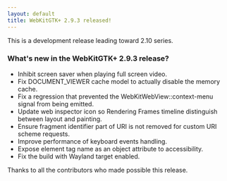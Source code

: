 ```yaml
---
layout: default
title: WebKitGTK+ 2.9.3 released!
---
```


This is a development release leading toward 2.10 series.

### What's new in the WebKitGTK+ 2.9.3 release?

 - Inhibit screen saver when playing full screen video.
 - Fix DOCUMENT_VIEWER cache model to actually disable the memory cache.
 - Fix a regression that prevented the WebKitWebView::context-menu signal
   from being emitted.
 - Update web inspector icon so Rendering Frames timeline distinguish between
   layout and painting.
 - Ensure fragment identifier part of URI is not removed for custom URI scheme
   requests.
 - Improve performance of keyboard events handling.
 - Expose element tag name as an object attribute to accessibility.
 - Fix the build with Wayland target enabled.

Thanks to all the contributors who made possible this release.
